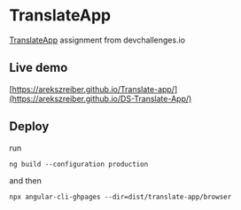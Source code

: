 # TranslateApp

[TranslateApp](https://devchallenges.io/challenge/47) assignment from devchallenges.io
## Live demo
[https://arekszreiber.github.io/Translate-app/](https://arekszreiber.github.io/DS-Translate-App/)

## Deploy
run
```
ng build --configuration production
```
and then
```
npx angular-cli-ghpages --dir=dist/translate-app/browser
```

